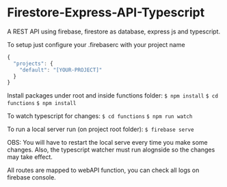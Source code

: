 # Firestore-Express-API-Typescript
A REST API using firebase, firestore as database, express js and typescript.

To setup just configure your .firebaserc with your project name
```javascript
{
  "projects": {
    "default": "[YOUR-PROJECT]"
  }
}
```
Install packages under root and inside functions folder:
`$ npm install`
`$ cd functions`
`$ npm install`

To watch typescript for changes:
`$ cd functions`
`$ npm run watch`

To run a local server run (on project root folder): 
`$ firebase serve`

OBS: You will have to restart the local serve every time you make some changes. Also, the typescript watcher must run alognside so the changes may take effect.

All routes are mapped to webAPI function, you can check all logs on firebase console.
